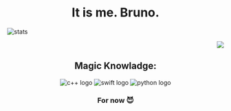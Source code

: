 <h1 align="center">It is me. Bruno.</h1>

![stats](https://github-readme-stats.vercel.app/api?username=BirimBim&show_icons=true&theme=radical)
<div align="right"><img src="https://github-readme-stats.vercel.app/api/top-langs/?username=BirimBim&layout=compact&theme=radical"></div>


<div align="center">
<h2>Magic Knowladge:</h2>
  
![c++ logo](https://cdn-icons-png.flaticon.com/128/17711/17711694.png) 
![swift logo](https://cdn-icons-png.flaticon.com/128/732/732250.png)
![python logo](https://cdn-icons-png.flaticon.com/128/5968/5968350.png)

### For now 😈
</div>

